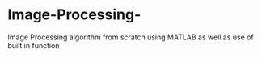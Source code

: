 # Image-Processing-
Image Processing algorithm from scratch using MATLAB as well as use of built in function 
